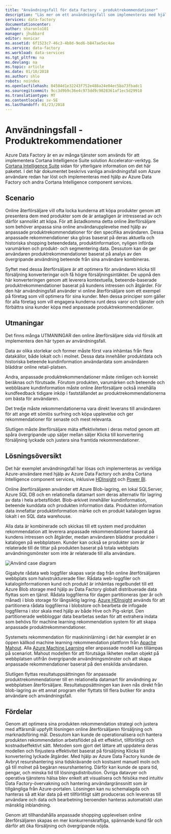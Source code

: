 ```yaml
---
title: "Användningsfall för data Factory - produktrekommendationer"
description: "Läs mer om ett användningsfall som implementeras med hjälp av Azure Data Factory tillsammans med andra tjänster."
services: data-factory
documentationcenter: 
author: sharonlo101
manager: jhubbard
editor: monicar
ms.assetid: 6f1523c7-46c3-4b8d-9ed6-b847ae5ec4ae
ms.service: data-factory
ms.workload: data-services
ms.tgt_pltfrm: na
ms.devlang: na
ms.topic: article
ms.date: 01/10/2018
ms.author: shlo
robots: noindex
ms.openlocfilehash: 04504d1e32243f752e488a24e04ec5ba73fbadc1
ms.sourcegitcommit: 9cc3d9b9c36e4c973dd9c9028361af1ec5d29910
ms.translationtype: MT
ms.contentlocale: sv-SE
ms.lasthandoff: 01/23/2018
---
```

# <a name="use-case---product-recommendations"></a>Användningsfall - Produktrekommendationer
Azure Data Factory är en av många tjänster som används för att implementera Cortana Intelligence Suite solution Accelerator-verktyg.  Se [Cortana Intelligence Suite](http://www.microsoft.com/cortanaanalytics) sidan för ytterligare information om det här paketet. I det här dokumentet beskrivs vanliga användningsfall som Azure användare redan har löst och implementeras med hjälp av Azure Data Factory och andra Cortana Intelligence component services.

## <a name="scenario"></a>Scenario
Online återförsäljare vill ofta locka kunderna att köpa produkter genom att presentera dem med produkter som de är antagligen är intresserad av och därför sannolikt att köpa. För att åstadkomma detta online återförsäljare som behöver anpassa sina online användarupplevelse med hjälp av anpassade produktrekommendationer för den specifika användaren. Dessa anpassade rekommendationer ska göras baserat på deras aktuella och historiska shopping beteendedata, produktinformation, nyligen införda varumärken och produkt- och segmentering data.  Dessutom kan de ger användaren produktrekommendationer baserat på analys av den övergripande användning beteende från sina användare kombineras.

Syftet med dessa återförsäljare är att optimera för användaren klicka till försäljning konverteringar och få högre försäljningsintäkter.  De uppnå den här konverteringen genom att leverera kontextuella, beteende-baserade produktrekommendationer baserat på kundens intressen och åtgärder. För den här användningsfall använder vi online återförsäljare som ett exempel på företag som vill optimera för sina kunder. Men dessa principer som gäller för alla företag som vill engagera kunderna runt dess varor och tjänster och förbättra sina kunder köpa med anpassade produktrekommendationer.

## <a name="challenges"></a>Utmaningar
Det finns många UTMANINGAR den online återförsäljare sida vid försök att implementera den här typen av användningsfall. 

Data av olika storlekar och former måste först vara inhämtas från flera datakällor, både lokalt och i molnet. Dessa data innehåller produktdata och historiska beteende kundinformation användardata som användaren bläddrar online retail-platsen. 

Andra, anpassade produktrekommendationer måste rimligen och korrekt beräknas och förutsade. Förutom produkten, varumärken och beteende och webbläsare kundinformation måste online återförsäljare också innehålla kundfeedback tidigare inköp i fastställandet av produktrekommendationerna om bästa för användaren. 

Det tredje måste rekommendationerna vara direkt leverans till användaren för att ange ett sömlös surfning och köpa upplevelse och ger rekommendationer för senaste och mest relevanta. 

Slutligen måste återförsäljare mäta effektiviteten i deras metod genom att spåra övergripande upp säljer mellan säljer Klicka till konvertering försäljning lyckade och justera sina framtida rekommendationer.

## <a name="solution-overview"></a>Lösningsöversikt
Det här exemplet användningsfall har lösas och implementeras av verkliga Azure-användare med hjälp av Azure Data Factory och andra Cortana Intelligence component services, inklusive [HDInsight](https://azure.microsoft.com/services/hdinsight/) och [Power BI](https://powerbi.microsoft.com/).

Online återförsäljaren använder ett Azure Blob-lagring, en lokal SQLServer, Azure SQL DB och en relationella datamart som deras alternativ för lagring av data i hela arbetsflödet.  Blob-arkivet innehåller kundinformation, beteende kunddata och produkten information data. Produkten information data innefattar produktinformation märke och en produkt katalogen lagras lokalt i en SQL data warehouse. 

Alla data är kombinerade och skickas till ett system med produkten rekommendation att leverera anpassade rekommendationer baserat på kundens intressen och åtgärder, medan användaren bläddrar produkter i katalogen på webbplatsen. Kunder kan också se produkter som är relaterade till de tittar på produkten baserat på totala webbplats användningsmönster som inte är relaterade till alla användare.

![Använd case diagram](./media/data-factory-product-reco-usecase/diagram-1.png)

Gigabyte rådata web loggfiler skapas varje dag från online återförsäljaren webbplats som halvstrukturerade filer. Rådata web-loggfiler och kataloginformationen kund och produkt är inhämtas regelbundet till ett Azure Blob storage med hjälp av Data Factory globalt distribuerade data flyttas som en tjänst. Rådata loggfilerna för dagen partitioneras (per år och månad) i blob storage för långsiktig lagring.  [Azure HDInsight](https://azure.microsoft.com/services/hdinsight/) används för att partitionera rådata loggfilerna i blobstore och bearbeta de infogade loggfilerna i stor skala med hjälp av både Hive och Pig-skript. Den partitionerade webbloggar data bearbetas sedan för att extrahera indata som behövs för machine learning rekommendation system för att skapa anpassade produktrekommendationer.

Systemets rekommendation för maskininlärning i det här exemplet är en öppen källkod machine learning rekommendation plattform från [Apache Mahout](http://mahout.apache.org/).  Alla [Azure Machine Learning](https://azure.microsoft.com/services/machine-learning/) eller anpassade modell kan tillämpas på scenariot.  Mahout modellen för att förutsäga likheten mellan objekt på webbplatsen utifrån övergripande användningsmönster och att skapa anpassade rekommendationer baserat på den enskilda användaren.

Slutligen flyttas resultatuppsättningen för anpassade produktrekommendationer till en relationella datamart för användning av webbplatsen återförsäljare.  Resultatuppsättningen kan även nås direkt från blob-lagring av ett annat program eller flyttats till flera butiker för andra användare och användningsfall.

## <a name="benefits"></a>Fördelar
Genom att optimera sina produkten rekommendation strategi och justera med affärsmål uppfyllt lösningen online återförsäljaren försäljning och marknadsföring mål. Dessutom kan kunde de operationalisera och hantera produkten rekommendation arbetsflödet på ett effektivt, tillförlitligt och kostnadseffektivt sätt. Metoden som gjort det lättare att uppdatera deras modellen och finjustera effektivitet baserat på försäljning Klicka till konvertering lyckade åtgärder. Med hjälp av Azure Data Factory kunde de Avbryt resurshantering sina tidskrävande och kostsamt manuell moln och gå till molnet på begäran resurshantering. Därför kan kunde de spara tid, pengar, och minska tid till lösningsdistribution. Övriga datavyer och operativa tjänstens hälsa blev enkelt att visualisera och felsöka med intuitiv Data Factory-övervakning och hantering användargränssnitt som är tillgängliga från Azure-portalen. Lösningen kan nu schemalagda och hanteras så att klar data på ett tillförlitligt sätt produceras och levereras till användare och data och bearbetning beroenden hanteras automatiskt utan mänsklig inblandning.

Genom att tillhandahålla anpassade shopping upplevelsen online återförsäljaren skapas en mer konkurrenskraftiga, spännande kund får och därför att öka försäljning och övergripande nöjda.

